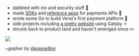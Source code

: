 - dabbled with nix and security stuff :penguin:
- made [SDKs](https://github.com/jtrotsky/govend) and [reference apps](https://github.com/vend/peg) for payments APIs :beginner:
- wrote some Go to build Vend's first payment platform :milky_way:
- side projects including [a pretty website](https://jadetsp.com) using Gatsby ⚛️  
- shrunk back to product land and haven't emerged since :zzz:

![](https://user-images.githubusercontent.com/192964/31576302-a390cb7e-b100-11e7-92fd-8c7b510900ac.png)

~_gopher by [@egonelbre](https://github.com/egonelbre)_

